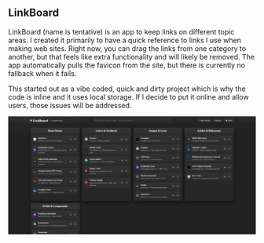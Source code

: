 ## LinkBoard

LinkBoard (name is tentative) is an app to keep links on different topic areas. I created it primarily to have a quick reference to links I use when making web sites. Right now, you can drag the links from one category to another, but that feels like extra functionality and will likely be removed. The app automatically pulls the favicon from the site, but there is currently no fallback when it fails. 

This started out as a vibe coded, quick and dirty project which is why the code is inline and it uses local storage. If I decide to put it online and allow users, those issues will be addressed.

![App screenshot](https://raw.githubusercontent.com/KevanMacGee/LinkBoard/refs/heads/master/screenshots/Screenshot2025-09-26-192559.png)
